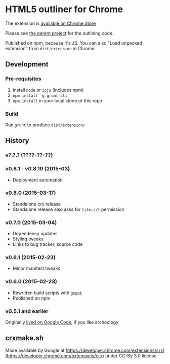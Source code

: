 # HTML5 outliner for Chrome #

The extension is [available on Chrome Store](https://chrome.google.com/webstore/detail/html5-outliner/afoibpobokebhgfnknfndkgemglggomo)

Please see [the parent project](https://github.com/h5o/h5o-js) for the outlining code.

Published on npm, because it's JS. You can also "Load unpacked extension" from `dist/extension` in Chrome.

## Development ##

### Pre-requisites ###

1. install `node` or `iojs` (includes npm)
2. `npm install -g grunt-cli`
3. `npm install` in your local clone of this repo

### Build ###

Run `grunt` to produce `dist/extension/`

## History ##

### v?.?.? (????-??-??) ###

### v0.8.1 - v0.8.10 (2015-03) ###
* Deployment automation

### v0.8.0 (2015-03-17) ###
* Standalone crx release
* Standalone release also asks for `file://*` permission

### v0.7.0 (2015-03-04) ###
* Dependency updates
* Styling tweaks
* Links to bug tracker, source code

### v0.6.1 (2015-02-23) ###
* Minor manifest tweaks

### v0.6.0 (2015-02-23) ###
* Rewritten build scripts with [`grunt`](http://gruntjs.com)
* Published on npm

### v0.5.1 and earlier ###
Originally [lived on Google Code](https://code.google.com/p/h5o), if you like archeology 

## crxmake.sh ##

Made available by Google at [https://developer.chrome.com/extensions/crx](https://developer.chrome.com/extensions/crx) under CC-By 3.0 license
